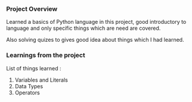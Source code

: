### Project Overview

 Learned a basics of Python language in this project, good introductory to language and only specific things which are need are covered.

Also solving quizes to gives good idea about things which I had learned.


### Learnings from the project

 List of things learned :

1. Variables and Literals
2. Data Types
3. Operators



